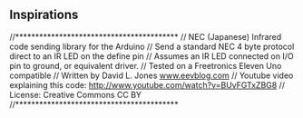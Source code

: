 ## Inspirations

//*****************************************
// NEC (Japanese) Infrared code sending library for the Arduino
// Send a standard NEC 4 byte protocol direct to an IR LED on the define pin
// Assumes an IR LED connected on I/O pin to ground, or equivalent driver.
// Tested on a Freetronics Eleven Uno compatible
// Written by David L. Jones www.eevblog.com
// Youtube video explaining this code: http://www.youtube.com/watch?v=BUvFGTxZBG8
// License: Creative Commons CC BY
//*****************************************
